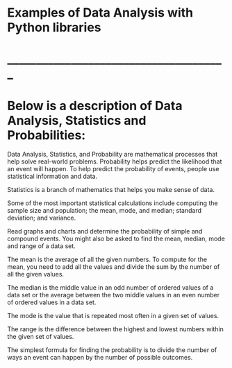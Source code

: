 # Examples of  Data Analysis with Python libraries 
# ______________________________________
# Below is a description of Data Analysis, Statistics and Probabilities:
Data Analysis, Statistics, and Probability are mathematical 
processes that help solve real-world problems. Probability helps predict the likelihood that an event will happen. 
To help predict the probability of events, people use statistical information and data.

Statistics is a branch of mathematics that helps you make sense of data.

Some of the most important statistical calculations include computing the sample size and population; the mean, mode, and median; standard deviation; and variance.

Read graphs and charts and determine the probability of simple and compound events.
You might also be asked to find the mean, median, mode and range of a data set.

The mean is the average of all the given numbers. To compute for the mean, you need to add all the values and divide the sum by the number of all the given values.

The median is the middle value in an odd number of ordered values of a data set or the average between the two middle values in an even number of ordered values in a data set.

The mode is the value that is repeated most often in a given set of values.

The range is the difference between the highest and lowest numbers within the given set of values.

The simplest formula for finding the probability is to divide the number of ways an event can happen by the number of possible outcomes.
